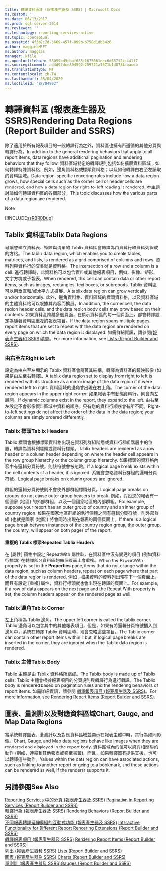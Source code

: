 ```yaml
---
title: 轉譯資料區域 (報表產生器及 SSRS) | Microsoft Docs
ms.custom: ''
ms.date: 06/13/2017
ms.prod: sql-server-2014
ms.reviewer: ''
ms.technology: reporting-services-native
ms.topic: conceptual
ms.assetid: 4f3b2c7d-3669-457f-899b-b758d1db3426
author: maggiesMSFT
ms.author: maggies
manager: kfile
ms.openlocfilehash: 58059bd9cbaf685b1673061eec6d637124c441f7
ms.sourcegitcommit: ad4d92dce894592a259721a1571b1d8736abacdb
ms.translationtype: MT
ms.contentlocale: zh-TW
ms.lasthandoff: 08/04/2020
ms.locfileid: "87704902"
---
```

# <a name="rendering-data-regions-report-builder-and-ssrs"></a><span data-ttu-id="edcb0-102">轉譯資料區 (報表產生器及 SSRS)</span><span class="sxs-lookup"><span data-stu-id="edcb0-102">Rendering Data Regions (Report Builder and SSRS)</span></span>
  <span data-ttu-id="edcb0-103">除了適用於所有報表項目的一般轉譯行為之外，資料區也擁有所遵循的其他分頁與轉譯行為。</span><span class="sxs-lookup"><span data-stu-id="edcb0-103">In addition to the general rendering behaviors that apply to all report items, data regions have additional pagination and rendering behaviors that they follow.</span></span> <span data-ttu-id="edcb0-104">資料區域特定的轉譯規則包括如何擴展資料區域；如何轉譯特殊資料格，例如，邊角資料格或標頭資料格；以及如何轉譯由右至左讀取的資料區域。</span><span class="sxs-lookup"><span data-stu-id="edcb0-104">Data region-specific rendering rules include how a data region grows, how special cells such as the corner cell or header cells are rendered, and how a data region for right-to-left reading is rendered.</span></span> <span data-ttu-id="edcb0-105">本主題討論如何轉譯資料區的各個部分。</span><span class="sxs-lookup"><span data-stu-id="edcb0-105">This topic discusses how the various parts of a data region are rendered.</span></span>  
  
> [!NOTE]  
>  [!INCLUDE[ssRBRDDup](../../includes/ssrbrddup-md.md)]  
  
## <a name="tablix-data-regions"></a><span data-ttu-id="edcb0-106">Tablix 資料區</span><span class="sxs-lookup"><span data-stu-id="edcb0-106">Tablix Data Regions</span></span>  
 <span data-ttu-id="edcb0-107">可讓您建立資料表、矩陣與清單的 Tablix 資料區會轉譯為由資料行和資料列組成的方格。</span><span class="sxs-lookup"><span data-stu-id="edcb0-107">The tablix data region, which enables you to create tables, matrices, and lists, is rendered as a grid comprised of columns and rows.</span></span> <span data-ttu-id="edcb0-108">資料列與資料行的交集就是資料格。</span><span class="sxs-lookup"><span data-stu-id="edcb0-108">The intersection of a row and a column is a cell.</span></span> <span data-ttu-id="edcb0-109">進行轉譯時，此資料格可以包含資料或其他報表項目，例如，影像、矩形、文字方塊或子報表。</span><span class="sxs-lookup"><span data-stu-id="edcb0-109">When rendered, this cell can contain data or other report items, such as images, rectangles, text boxes, or subreports.</span></span> <span data-ttu-id="edcb0-110">Tablix 資料區可以用垂直和/或水平方式擴展。</span><span class="sxs-lookup"><span data-stu-id="edcb0-110">A tablix data region can grow vertically and/or horizontally.</span></span> <span data-ttu-id="edcb0-111">此外，邊角資料格、資料區域的標頭資料格，以及資料區域的主體資料格可以根據其內容而擴展。</span><span class="sxs-lookup"><span data-stu-id="edcb0-111">In addition, the corner cell, the data region header cells, and the data region body cells may grow based on their contents.</span></span> <span data-ttu-id="edcb0-112">如果資料區跨越多個頁面，在顯示資料區的每一個頁面上，都會轉譯設定為隨著資料區重複的報表項目。</span><span class="sxs-lookup"><span data-stu-id="edcb0-112">If the data region spans multiple pages, report items that are set to repeat with the data region are rendered on every page on which the data region is displayed.</span></span> <span data-ttu-id="edcb0-113">如需詳細資訊，請參閱[&#40;報表產生器和 SSRS&#41;清單](tables-matrices-and-lists-report-builder-and-ssrs.md)。</span><span class="sxs-lookup"><span data-stu-id="edcb0-113">For more information, see [Lists &#40;Report Builder and SSRS&#41;](tables-matrices-and-lists-report-builder-and-ssrs.md).</span></span>  
  
### <a name="right-to-left"></a><span data-ttu-id="edcb0-114">由右至左</span><span class="sxs-lookup"><span data-stu-id="edcb0-114">Right to Left</span></span>  
 <span data-ttu-id="edcb0-115">設定為由右至左顯示的 Tablix 資料區會隨著其結構，轉譯為資料區的鏡映影像 (如果是由左至右轉譯)。</span><span class="sxs-lookup"><span data-stu-id="edcb0-115">A tablix data region set to display from right to left is rendered with its structure as a mirror image of the data region if it were rendered left to right.</span></span> <span data-ttu-id="edcb0-116">資料區域的邊角會出現在右上角。</span><span class="sxs-lookup"><span data-stu-id="edcb0-116">The corner of the data region appears in the upper right corner.</span></span> <span data-ttu-id="edcb0-117">如果報表中有動態資料行，則會向左展開。</span><span class="sxs-lookup"><span data-stu-id="edcb0-117">If dynamic columns exist in the report, they expand to the left.</span></span> <span data-ttu-id="edcb0-118">由右至左設定不會影像資料區域中資料的順序，只有您的資料行順序會有所不同。</span><span class="sxs-lookup"><span data-stu-id="edcb0-118">Right-to-left settings do not affect the order of the data in the data region; your columns are simply ordered differently.</span></span>  
  
### <a name="tablix-headers"></a><span data-ttu-id="edcb0-119">Tablix 標頭</span><span class="sxs-lookup"><span data-stu-id="edcb0-119">Tablix Headers</span></span>  
 <span data-ttu-id="edcb0-120">Tablix 標頭會根據標頭資料格出現在資料列群組階層或資料行群組階層中的位置，轉譯為資料列標頭或資料行標頭。</span><span class="sxs-lookup"><span data-stu-id="edcb0-120">Tablix headers are rendered as a row header or a column header depending on where the header cell appears in the row group hierarchy or the column group hierarchy.</span></span> <span data-ttu-id="edcb0-121">如果標頭的資料格內容中有邏輯分頁符號，則該符號會被忽略。</span><span class="sxs-lookup"><span data-stu-id="edcb0-121">If a logical page break exists within the cell contents of a header, it is ignored.</span></span> <span data-ttu-id="edcb0-122">系統會忽略資料行群組的邏輯分頁符號。</span><span class="sxs-lookup"><span data-stu-id="edcb0-122">Logical page breaks on column groups are ignored.</span></span>  
  
 <span data-ttu-id="edcb0-123">群組的邏輯分頁符號則不會使外部群組標頭分頁。</span><span class="sxs-lookup"><span data-stu-id="edcb0-123">Logical page breaks on groups do not cause outer group headers to break.</span></span> <span data-ttu-id="edcb0-124">例如，假設您的報表有一個國家 (地區) 的外部群組，以及一個國家地區的內部群組。</span><span class="sxs-lookup"><span data-stu-id="edcb0-124">For example, suppose your report has an outer group of country and an inner group of country region.</span></span> <span data-ttu-id="edcb0-125">如果在國家地區群組的執行個體之間有邏輯分頁符號，則外部群組 (也就是國家 (地區)) 將會同時出現在報表的兩個頁面上。</span><span class="sxs-lookup"><span data-stu-id="edcb0-125">If there is a logical page break between instances of the country region group, the outer group, the country, will appear on both pages of the report.</span></span>  
  
#### <a name="repeated-tablix-headers"></a><span data-ttu-id="edcb0-126">重複的 Tablix 標頭</span><span class="sxs-lookup"><span data-stu-id="edcb0-126">Repeated Tablix Headers</span></span>  
 <span data-ttu-id="edcb0-127">在 [屬性]  窗格中設定 RepeatWith 屬性時，在資料區中沒有變更的項目 (例如資料行標頭) 在轉譯部分資料區的每個頁面上會重複。</span><span class="sxs-lookup"><span data-stu-id="edcb0-127">When the RepeatWith property is set in the **Properties** pane, items that do not change within the data region, such as column headers, repeat on each page where that part of the data region is rendered.</span></span> <span data-ttu-id="edcb0-128">例如，如果資料的資料列出現在下一個頁面上，而且有設定 [重複] 屬性，資料行標頭就也會出現在轉譯的頁面上。</span><span class="sxs-lookup"><span data-stu-id="edcb0-128">For example, if a row of data appears on the next page and the Repeat With property is set, the column headers appear on the rendered page as well.</span></span>  
  
### <a name="tablix-corner"></a><span data-ttu-id="edcb0-129">Tablix 邊角</span><span class="sxs-lookup"><span data-stu-id="edcb0-129">Tablix Corner</span></span>  
 <span data-ttu-id="edcb0-130">左上角稱為 Tablix 邊角。</span><span class="sxs-lookup"><span data-stu-id="edcb0-130">The upper left corner is called the tablix corner.</span></span> <span data-ttu-id="edcb0-131">Tablix 邊角可以包含其中的其他報表項目，但是，如果有將邏輯分頁符號插入到邊角中，系統在轉譯 Tablix 資料區時，則會忽略這些項目。</span><span class="sxs-lookup"><span data-stu-id="edcb0-131">The Tablix corner can contain other report items within it but, if logical page breaks are inserted in the corner, they are ignored when the Tablix data region is rendered.</span></span>  
  
### <a name="tablix-body"></a><span data-ttu-id="edcb0-132">Tablix 主體</span><span class="sxs-lookup"><span data-stu-id="edcb0-132">Tablix Body</span></span>  
 <span data-ttu-id="edcb0-133">Tablix 主體是由 Tablix 資料格所組成。</span><span class="sxs-lookup"><span data-stu-id="edcb0-133">The Tablix body is made up of Tablix cells.</span></span> <span data-ttu-id="edcb0-134">Tablix 主體會根據報表項目的分頁規則與轉譯行為進行轉譯。</span><span class="sxs-lookup"><span data-stu-id="edcb0-134">The Tablix body is rendered based on pagination rules and the rendering behaviors of report items.</span></span> <span data-ttu-id="edcb0-135">如需詳細資訊，請參閱 [轉譯報表項目 &#40;報表產生器及 SSRS&#41;](rendering-report-items-report-builder-and-ssrs.md)。</span><span class="sxs-lookup"><span data-stu-id="edcb0-135">For more information, see [Rendering Report Items &#40;Report Builder and SSRS&#41;](rendering-report-items-report-builder-and-ssrs.md).</span></span>  
  
## <a name="chart-gauge-and-map-data-regions"></a><span data-ttu-id="edcb0-136">圖表、量測計以及對應資料區域</span><span class="sxs-lookup"><span data-stu-id="edcb0-136">Chart, Gauge, and Map Data Regions</span></span>  
 <span data-ttu-id="edcb0-137">當系統轉譯圖表、量測計以及對應資料區域並顯示在報表主體中時，其行為如同影像。</span><span class="sxs-lookup"><span data-stu-id="edcb0-137">Chart, Gauge, and Map data regions behave like images when they are rendered and displayed in the report body.</span></span> <span data-ttu-id="edcb0-138">資料區域內的值可以擁有相關聯的動作 (例如，連結到其他報表或移至書籤)，而且，如果轉譯器有提供支援，也可以轉譯這些動作。</span><span class="sxs-lookup"><span data-stu-id="edcb0-138">Values within the data region can have associated actions, such as linking to another report or going to a bookmark, and these actions can be rendered as well, if the renderer supports it.</span></span>  
  
## <a name="see-also"></a><span data-ttu-id="edcb0-139">另請參閱</span><span class="sxs-lookup"><span data-stu-id="edcb0-139">See Also</span></span>  
 <span data-ttu-id="edcb0-140">[Reporting Services 中的分頁 &#40;報表產生器及 SSRS&#41;](pagination-in-reporting-services-report-builder-and-ssrs.md) </span><span class="sxs-lookup"><span data-stu-id="edcb0-140">[Pagination in Reporting Services &#40;Report Builder  and SSRS&#41;](pagination-in-reporting-services-report-builder-and-ssrs.md) </span></span>  
 <span data-ttu-id="edcb0-141">[轉譯行為 &#40;報表產生器及 SSRS&#41;](rendering-behaviors-report-builder-and-ssrs.md) </span><span class="sxs-lookup"><span data-stu-id="edcb0-141">[Rendering Behaviors &#40;Report Builder  and SSRS&#41;](rendering-behaviors-report-builder-and-ssrs.md) </span></span>  
 <span data-ttu-id="edcb0-142">[不同報表轉譯延伸模組的互動式功能 &#40;報表產生器及 SSRS&#41;](../report-builder/interactive-functionality-different-report-rendering-extensions.md) </span><span class="sxs-lookup"><span data-stu-id="edcb0-142">[Interactive Functionality for Different Report Rendering Extensions &#40;Report Builder and SSRS&#41;](../report-builder/interactive-functionality-different-report-rendering-extensions.md) </span></span>  
 <span data-ttu-id="edcb0-143">[轉譯報表項目 &#40;報表產生器及 SSRS&#41;](rendering-report-items-report-builder-and-ssrs.md) </span><span class="sxs-lookup"><span data-stu-id="edcb0-143">[Rendering Report Items &#40;Report Builder and SSRS&#41;](rendering-report-items-report-builder-and-ssrs.md) </span></span>  
 <span data-ttu-id="edcb0-144">[列出 &#40;報表產生器和 SSRS&#41;](tables-matrices-and-lists-report-builder-and-ssrs.md) </span><span class="sxs-lookup"><span data-stu-id="edcb0-144">[Lists &#40;Report Builder and SSRS&#41;](tables-matrices-and-lists-report-builder-and-ssrs.md) </span></span>  
 <span data-ttu-id="edcb0-145">[圖表 &#40;報表產生器及 SSRS&#41;](charts-report-builder-and-ssrs.md) </span><span class="sxs-lookup"><span data-stu-id="edcb0-145">[Charts &#40;Report Builder and SSRS&#41;](charts-report-builder-and-ssrs.md) </span></span>  
 [<span data-ttu-id="edcb0-146">量測計 &#40;報表產生器及 SSRS&#41;</span><span class="sxs-lookup"><span data-stu-id="edcb0-146">Gauges &#40;Report Builder and SSRS&#41;</span></span>](gauges-report-builder-and-ssrs.md)  
  
  
